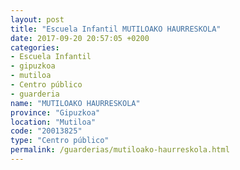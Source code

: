 ```yaml
---
layout: post
title: "Escuela Infantil MUTILOAKO HAURRESKOLA"
date: 2017-09-20 20:57:05 +0200
categories:
- Escuela Infantil
- gipuzkoa
- mutiloa
- Centro público
- guarderia
name: "MUTILOAKO HAURRESKOLA"
province: "Gipuzkoa"
location: "Mutiloa"
code: "20013825"
type: "Centro público"
permalink: /guarderias/mutiloako-haurreskola.html
---
```

